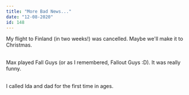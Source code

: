 ```yaml
---
title: "More Bad News..."
date: "12-08-2020"
id: 148
---
```

My flight to Finland (in two weeks!) was cancelled. Maybe we'll make it to Christmas. <br><br>

Max played Fall Guys (or as I remembered, Fallout Guys :D). It was really funny.<br><br>

I called Ida and dad for the first time in ages.